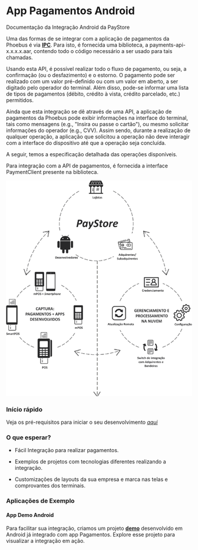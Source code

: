 # App Pagamentos Android
Documentação da Integração Android da PayStore

Uma das formas de se integrar com a aplicação de pagamentos da Phoebus é via [**IPC**](https://developer.android.com/guide/components/aidl.html). Para isto, é fornecida uma biblioteca, a payments-api-x.x.x.x.aar, contendo todo o código necessário a ser usado para tais chamadas.

Usando esta API, é possível realizar todo o fluxo de pagamento, ou seja, a confirmação (ou o desfazimento) e o estorno. O pagamento pode ser realizado com um valor pré-definido ou com um valor em aberto, a ser digitado pelo operador do terminal. Além disso, pode-se informar uma lista de tipos de pagamentos (débito, crédito à vista, crédito parcelado, etc.) permitidos.

Ainda que esta integração se dê através de uma API, a aplicação de pagamentos da Phoebus pode exibir informações na interface do terminal, tais como mensagens (e.g., "Insira ou passe o cartão"), ou mesmo solicitar informações do operador (e.g., CVV). Assim sendo, durante a realização de qualquer operação, a aplicação que solicitou a operação não deve interagir com a interface do dispositivo até que a operação seja concluída.

A seguir, temos a especificação detalhada das operações disponíveis.

Para integração com a API de pagamentos, é fornecida a interface PaymentClient presente na biblioteca.


![Default](https://github.com/Discover-Pay/payments-api-docs-android/blob/main/assets/paystore.png)


### Início rápido
Veja os pré-requisitos para iniciar o seu desenvolvimento [*aqui*](docs/prerequisites.md)

### O que esperar?
* Fácil Integração para realizar pagamentos.

* Exemplos de projetos com tecnologias diferentes realizando a integração.

* Customizações de layouts da sua empresa e marca nas telas e comprovantes dos terminais.

### Aplicações de Exemplo
#### App Demo Android

Para facilitar sua integração, criamos um projeto [**demo**](https://developer.android.com/guide/components/aidl.html) desenvolvido em Android já integrado com app Pagamentos. Explore esse projeto para visualizar a integração em ação.
